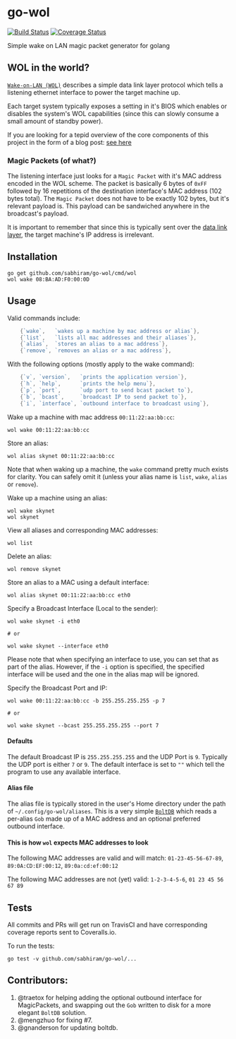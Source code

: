 # go-wol

[![Build Status](https://travis-ci.org/sabhiram/go-wol.svg?branch=master)](https://travis-ci.org/sabhiram/go-wol) [![Coverage Status](https://coveralls.io/repos/github/sabhiram/go-wol/badge.svg?branch=master)](https://coveralls.io/github/sabhiram/go-wol?branch=master)

Simple wake on LAN magic packet generator for golang

## WOL in the world?

[`Wake-on-LAN (WOL)`](http://en.wikipedia.org/wiki/Wake-on-LAN) describes a simple data link layer protocol which tells a listening ethernet interface to power the target machine up.

Each target system typically exposes a setting in it's BIOS which enables or disables the system's WOL capabilities (since this can slowly consume a small amount of standby power).

If you are looking for a tepid overview of the core components of this project in the form of a blog post: [see here](http://sabhiram.com/development/2015/02/16/sending_wol_packets_with_golang.html)

### Magic Packets (of what?)

The listening interface just looks for a `Magic Packet` with it's MAC address encoded in the WOL scheme. The packet is basically 6 bytes of `0xFF` followed by 16 repetitions of the destination interface's MAC address (102 bytes total). The `Magic Packet` does not have to be exactly 102 bytes, but it's relevant payload is. This payload can be sandwiched anywhere in the broadcast's payload.

It is important to remember that since this is typically sent over the [data link layer](http://en.wikipedia.org/wiki/Data_link_layer), the target machine's IP address is irrelevant.

## Installation

```
go get github.com/sabhiram/go-wol/cmd/wol
wol wake 08:BA:AD:F0:00:0D
```

## Usage

Valid commands include:
```go
    {`wake`,   `wakes up a machine by mac address or alias`},
    {`list`,   `lists all mac addresses and their aliases`},
    {`alias`,  `stores an alias to a mac address`},
    {`remove`, `removes an alias or a mac address`},
```

With the following options (mostly apply to the wake command):
```go
    {`v`, `version`,   `prints the application version`},
    {`h`, `help`,      `prints the help menu`},
    {`p`, `port`,      `udp port to send bcast packet to`},
    {`b`, `bcast`,     `broadcast IP to send packet to`},
    {`i`, `interface`, `outbound interface to broadcast using`},
```

Wake up a machine with mac address `00:11:22:aa:bb:cc`:

    wol wake 00:11:22:aa:bb:cc

Store an alias:

    wol alias skynet 00:11:22:aa:bb:cc

Note that when waking up a machine, the `wake` command pretty much exists for clarity. You can safely omit it (unless your alias name is `list`, `wake`, `alias` or `remove`).

Wake up a machine using an alias:

    wol wake skynet
    wol skynet

View all aliases and corresponding MAC addresses:

    wol list

Delete an alias:

    wol remove skynet

Store an alias to a MAC using a default interface:

    wol alias skynet 00:11:22:aa:bb:cc eth0

Specify a Broadcast Interface (Local to the sender):
```
wol wake skynet -i eth0

# or

wol wake skynet --interface eth0
```

Please note that when specifying an interface to use, you can set that as part of the alias. However, if the `-i` option is specified, the specified interface will be used and the one in the alias map will be ignored.

Specify the Broadcast Port and IP:
```
wol wake 00:11:22:aa:bb:cc -b 255.255.255.255 -p 7

# or

wol wake skynet --bcast 255.255.255.255 --port 7
```

#### Defaults

The default Broadcast IP is `255.255.255.255` and the UDP Port is `9`. Typically the UDP port is either `7` or `9`. The default interface is set to `""` which tell the program to use any available interface.

#### Alias file

The alias file is typically stored in the user's Home directory under the path of `~/.config/go-wol/aliases`. This is a very simple [`BoltDB`](https://github.com/boltdb/bolt) which reads a per-alias `Gob` made up of a MAC address and an optional preferred outbound interface.

#### This is how `wol` expects MAC addresses to look

The following MAC addresses are valid and will match:
`01-23-45-56-67-89`, `89:0A:CD:EF:00:12`, `89:0a:cd:ef:00:12`

The following MAC addresses are not (yet) valid:
`1-2-3-4-5-6`, `01 23 45 56 67 89`

## Tests

All commits and PRs will get run on TravisCI and have corresponding coverage reports sent to Coveralls.io.

To run the tests:

    go test -v github.com/sabhiram/go-wol/...

## Contributors:

1. @traetox for helping adding the optional outbound interface for MagicPackets, and swapping out the `Gob` written to disk for a more elegant `BoltDB` solution.
2. @mengzhuo for fixing #7.
3. @gnanderson for updating boltdb.
